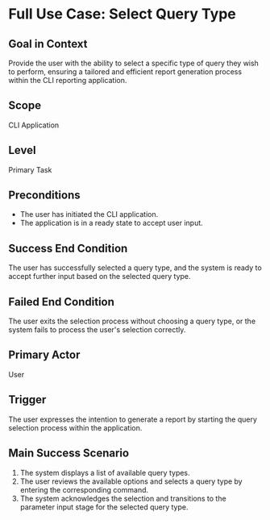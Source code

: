 # Full Use Case: Select Query Type

## Goal in Context
Provide the user with the ability to select a specific type of query they wish to perform, ensuring a tailored and efficient report generation process within the CLI reporting application.

## Scope
CLI Application

## Level
Primary Task

## Preconditions
- The user has initiated the CLI application.
- The application is in a ready state to accept user input.

## Success End Condition
The user has successfully selected a query type, and the system is ready to accept further input based on the selected query type.

## Failed End Condition
The user exits the selection process without choosing a query type, or the system fails to process the user's selection correctly.

## Primary Actor
User

## Trigger
The user expresses the intention to generate a report by starting the query selection process within the application.

## Main Success Scenario
1. The system displays a list of available query types.
2. The user reviews the available options and selects a query type by entering the corresponding command.
3. The system acknowledges the selection and transitions to the parameter input stage for the selected query type.
